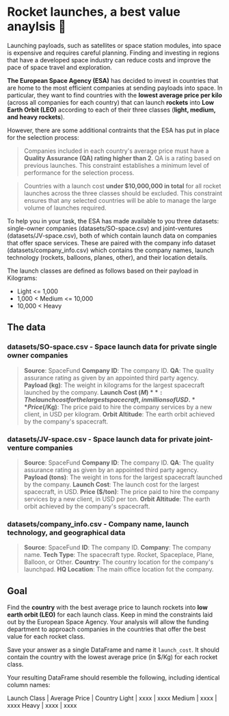 # Rocket launches, a best value anaylsis 🚀
Launching payloads, such as satellites or space station modules, into space is expensive and requires careful planning. Finding and investing in regions that have a developed space industry can reduce costs and improve the pace of space travel and exploration.

**The European Space Agency (ESA)** has decided to invest in countries that are home to the most efficient companies at sending payloads into space. In particular, they want to find countries with the **lowest average price per kilo** (across all companies for each country) that can launch **rockets** into **Low Earth Orbit (LEO)** according to each of their three classes (**light, medium, and heavy rockets**).

However, there are some additional contraints that the ESA has put in place for the selection process:

> Companies included in each country's average price must have a **Quality Assurance (QA) rating higher than 2**. QA is a rating based on previous launches. This constraint establishes a minimum level of performance for the selection process.

> Countries with a launch cost **under $10,000,000 in total** for all rocket launches across the three classes should be excluded. This constraint ensures that any selected countries will be able to manage the large volume of launches required.

To help you in your task, the ESA has made available to you three datasets: single-owner companies (datasets/SO-space.csv) and joint-ventures (datasets/JV-space.csv), both of which contain launch data on companies that offer space services. These are paired with the company info dataset (datasets/company_info.csv) which contains the company names, launch technology (rockets, balloons, planes, other), and their location details.

The launch classes are defined as follows based on their payload in Kilograms:
- Light <= 1,000
- 1,000 < Medium <= 10,000
- 10,000 < Heavy

## The data
### datasets/SO-space.csv - Space launch data for private single owner companies
> **Source**: SpaceFund
> **Company ID**: The company ID.
> **QA**: The quality assurance rating as given by an appointed third party agency.
> **Payload (kg)**: The weight in kilograms for the largest spacecraft launched by the company.
> **Launch Cost ($M)**: The launch cost for the largest spacecraft, in millions of USD.
> **Price ($/Kg)**: The price paid to hire the company services by a new client, in USD per kilogram.
> **Orbit Altitude**: The earth orbit achieved by the company's spacecraft.

### datasets/JV-space.csv - Space launch data for private joint-venture companies
> **Source**: SpaceFund
> **Company ID**: The company ID.
> **QA**: The quality assurance rating as given by an appointed third party agency.
> **Payload (tons)**: The weight in tons for the largest spacecraft launched by the company.
> **Launch Cost**: The launch cost for the largest spacecraft, in USD.
> **Price ($/ton)**: The price paid to hire the company services by a new client, in USD per ton.
> **Orbit Altitude**: The earth orbit achieved by the company's spacecraft.
### datasets/company_info.csv - Company name, launch technology, and geographical data
> **Source**: SpaceFund
> **ID**: The company ID.
> **Company**: The company name.
> **Tech Type**: The spacecraft type. Rocket, Spaceplace, Plane, Balloon, or Other.
> **Country**: The country location for the company's launchpad.
> **HQ Location**: The main office location fot the company.

## Goal
Find the **country** with the best average price to launch rockets into **low earth orbit (LEO)** for each launch class. Keep in mind the constraints laid out by the European Space Agency. Your analysis will allow the funding department to approach companies in the countries that offer the best value for each rocket class.

Save your answer as a single DataFrame and name it `launch_cost`. It should contain the country with the lowest average price (in $/Kg) for each rocket class.

Your resulting DataFrame should resemble the following, including identical column names:

Launch Class	| Average Price |	Country
Light |	xxxx |	xxxx
Medium |	xxxx |	xxxx
Heavy |	xxxx |	xxxx

